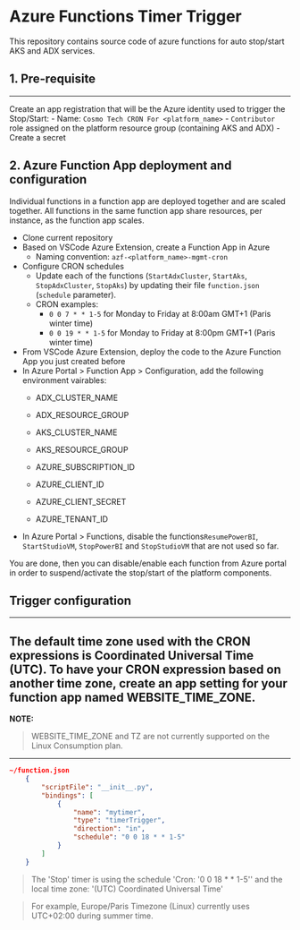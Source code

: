 # Azure Functions Timer Trigger 

This repository contains source code of azure functions for auto stop/start AKS and ADX services.



## 1. Pre-requisite
---

Create an app registration that will be the Azure identity used to trigger the Stop/Start:
    - Name: `Cosmo Tech CRON For <platform_name>`
    - `Contributor` role assigned on the platform resource group (containing AKS and ADX)
    - Create a secret 

## 2. Azure Function App deployment and configuration

Individual functions in a function app are deployed together and are scaled together. 
All functions in the same function app share resources, per instance, as the function app scales.

* Clone current repository
* Based on VSCode Azure Extension, create a Function App in Azure
    * Naming convention: `azf-<platform_name>-mgmt-cron`
* Configure CRON schedules
    * Update each of the functions (`StartAdxCluster`, `StartAks`, `StopAdxCluster`, `StopAks`) by updating their file `function.json` (`schedule` parameter).
    * CRON examples: 
        * `0 0 7 * * 1-5` for Monday to Friday at 8:00am GMT+1 (Paris winter time)
        * `0 0 19 * * 1-5` for Monday to Friday at 8:00pm GMT+1 (Paris winter time)
* From VSCode Azure Extension, deploy the code to the Azure Function App you just created before
* In Azure Portal > Function App > Configuration, add the following environment vairables:
    * ADX_CLUSTER_NAME
    * ADX_RESOURCE_GROUP
    * AKS_CLUSTER_NAME
    * AKS_RESOURCE_GROUP
    * AZURE_SUBSCRIPTION_ID

    * AZURE_CLIENT_ID
    * AZURE_CLIENT_SECRET
    * AZURE_TENANT_ID
* In Azure Portal > Functions, disable the functions`ResumePowerBI`, `StartStudioVM`, `StopPowerBI` and `StopStudioVM` that are not used so far.

You are done, then you can disable/enable each function from Azure portal in order to suspend/activate the stop/start of the platform components.
    
## Trigger configuration
---

The default time zone used with the CRON expressions is Coordinated Universal Time (UTC). 
To have your CRON expression based on another time zone, create an app setting for your function app named WEBSITE_TIME_ZONE.
---
**NOTE:** 

> WEBSITE_TIME_ZONE and TZ are not currently supported on the Linux Consumption plan.
---

```json
~/function.json
    {
        "scriptFile": "__init__.py",
        "bindings": [
            {
                "name": "mytimer",
                "type": "timerTrigger",
                "direction": "in",
                "schedule": "0 0 18 * * 1-5"
            }
        ]
    }
```
> The 'Stop' timer is using the schedule 'Cron: '0 0 18 * * 1-5'' and the local time zone: '(UTC) Coordinated Universal Time'

> For example, Europe/Paris Timezone (Linux) currently uses UTC+02:00 during summer time.
